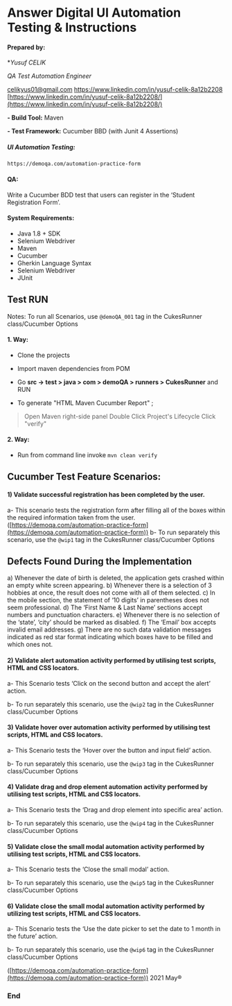 # Answer Digital UI Automation Testing & Instructions
 
 
#### Prepared by:
 
**Yusuf CELIK*
 
*QA Test Automation Engineer*
 
  
[celikyus01@gmail.com](mailto:celikyus01@gmail.com)
https://www.linkedin.com/in/yusuf-celik-8a12b2208
[https://www.linkedin.com/in/yusuf-celik-8a12b2208/](https://www.linkedin.com/in/yusuf-celik-8a12b2208/)
 
  
 
**- Build Tool:** Maven
 
**- Test Framework:** Cucumber BBD (with Junit 4 Assertions)
 
  
 
##### UI Automation Testing:
 
  
 
`https://demoqa.com/automation-practice-form`
 
 
#### QA:
 
Write a Cucumber BDD test that users can register in the ‘Student Registration Form’.

 
  
 
#### System Requirements:
 
  
 
- Java 1.8 + SDK
- Selenium Webdriver
- Maven
- Cucumber
- Gherkin Language Syntax
- Selenium Webdriver
- JUnit
 
## Test RUN
 
Notes: To run all Scenarios, use `@demoQA_001` tag in the CukesRunner class/Cucumber Options
 
#### [](https://github.com/musaasimobuz/ApiRestServiceTestingExercise#1-way)1. Way:
 
  
 
- Clone the projects
 
- Import maven dependencies from POM
 
- Go **src -> test > java > com > demoQA > runners > CukesRunner** and RUN
 
- To generate "HTML Maven Cucumber Report" ;
 
> Open Maven right-side panel Double Click Project's Lifecycle Click "verify"
 
 
#### [](https://github.com/musaasimobuz/ApiRestServiceTestingExercise#2-way)2. Way:
 
  
 
- Run from command line invoke `mvn clean verify`
 
  
 
## Cucumber Test Feature Scenarios:
#### 1) Validate successful registration has been completed by the user.

a- This scenario tests the registration form after filling all of the boxes within the required information taken from the user. ([https://demoqa.com/automation-practice-form](https://demoqa.com/automation-practice-form))
b- To run separately this scenario, use the `@wip1` tag in the CukesRunner class/Cucumber Options

## Defects Found During the Implementation
a) Whenever the date of birth is deleted, the application gets crashed within an empty white screen appearing. 
b) Whenever there is a selection of 3 hobbies at once, the result does not come with all of them selected. 
c) In the mobile section, the statement of ‘10 digits’ in parentheses does not seem professional. 
d) The ‘First Name & Last Name’ sections accept numbers and punctuation characters.
e) Whenever there is no selection of the ‘state’, ‘city’ should be marked as disabled.
f) The ‘Email’ box accepts invalid email addresses.
g) There are no such data validation messages indicated as red star format indicating which boxes have to be filled and which ones not. 
 
#### 2) Validate alert automation activity performed by utilising test scripts, HTML and CSS locators.
 
a- This Scenario tests ‘Click on the second button and accept the alert’ action.

b- To run separately this scenario, use the `@wip2` tag in the CukesRunner class/Cucumber Options

#### 3) Validate hover over automation activity performed by utilising test scripts, HTML and CSS locators.
 
a- This Scenario tests the ‘Hover over the button and input field’ action.

b- To run separately this scenario, use the `@wip3` tag in the CukesRunner class/Cucumber Options

#### 4) Validate drag and drop element automation activity performed by utilising test scripts, HTML and CSS locators.
 
a- This Scenario tests the ‘Drag and drop element into specific area’ action.

b- To run separately this scenario, use the `@wip4` tag in the CukesRunner class/Cucumber Options

#### 5) Validate close the small modal automation activity performed by utilising test scripts, HTML and CSS locators.
 
a- This Scenario tests the ‘Close the small modal’ action.

b- To run separately this scenario, use the `@wip5` tag in the CukesRunner class/Cucumber Options
#### 6) Validate close the small modal automation activity performed by utilizing test scripts, HTML and CSS locators.
 
a- This Scenario tests the ‘Use the date picker to set the date to 1 month in the future’ action.

b- To run separately this scenario, use the `@wip6` tag in the CukesRunner class/Cucumber Options


 ([https://demoqa.com/automation-practice-form](https://demoqa.com/automation-practice-form))
2021 May®
 
  
### [](https://github.com/musaasimobuz/ApiRestServiceTestingExercise#end)End
 


